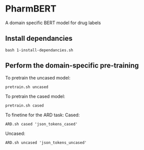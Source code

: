 # PharmBERT
A domain specific BERT model for drug labels


## Install dependancies
```
bash 1-install-dependancies.sh
```

## Perform the domain-specific pre-training
To pretrain the uncased model:
```
pretrain.sh uncased
```

To pretrain the cased model:
```
pretrain.sh cased
```


To finetine for the ARD task:
Cased:
```
ARD.sh cased 'json_tokens_cased'
```

Uncased:
```
ARD.sh uncased 'json_tokens_uncased'
```
